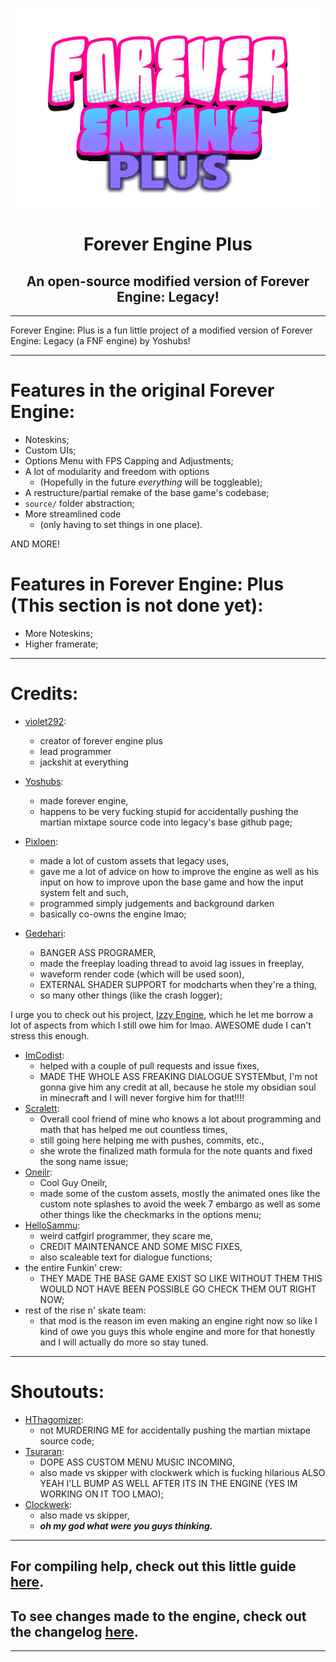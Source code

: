 <p align="center">
  <img src="logo.png" width="750"/></a>
  <h1 align="center">Forever Engine Plus</h1>
  <h2 align="center">An open-source modified version of Forever Engine: Legacy!</h2>
</p>

----------------------------------------------
Forever Engine: Plus is a fun little project of a modified version of Forever Engine: Legacy (a FNF engine) by Yoshubs!

----------------------------------------------
# Features in the original Forever Engine:
* Noteskins;
* Custom UIs;
* Options Menu with FPS Capping and Adjustments;
* A lot of modularity and freedom with options
    * (Hopefully in the future *everything* will be toggleable);
* A restructure/partial remake of the base game's codebase;
* ``source/`` folder abstraction;
* More streamlined code
    * (only having to set things in one place).

AND MORE!

# Features in Forever Engine: Plus (This section is not done yet):
* More Noteskins;
* Higher framerate;

----------------------------------------------
# Credits:
* [violet292](https://github.com/violet292):
    * creator of forever engine plus
    * lead programmer
    * jackshit at everything

* [Yoshubs](https://github.com/Yoshubs):
    * made forever engine,
    * happens to be very fucking stupid for accidentally pushing the martian mixtape source code into legacy's base github page;
* [Pixloen](https://github.com/PixlJacket):
    * made a lot of custom assets that legacy uses,
    * gave me a lot of advice on how to improve the engine as well as his input on how to improve upon the base game and how the input system felt and such,
    * programmed simply judgements and background darken
    * basically co-owns the engine lmao;
* [Gedehari](https://github.com/gedehari):
    * BANGER ASS PROGRAMER,
    * made the freeplay loading thread to avoid lag issues in freeplay,
    * waveform render code (which will be used soon),
    * EXTERNAL SHADER SUPPORT for modcharts when they're a thing,
    * so many other things (like the crash logger);

I urge you to check out his project, [Izzy Engine](https://github.com/gedehari/IzzyEngine), which he let me borrow a lot of aspects from which I still owe him for lmao. AWESOME dude I can't stress this enough.

* [ImCodist](https://github.com/ImCodist):
    * helped with a couple of pull requests and issue fixes,
    * MADE THE WHOLE ASS FREAKING DIALOGUE SYSTEMbut, I'm not gonna give him any credit at all, because he stole my obsidian soul in minecraft and I will never forgive him for that!!!!
* [Scralett](https://github.com/SomeKitten):
    * Overall cool friend of mine who knows a lot about programming and math that has helped me out countless times,
    * still going here helping me with pushes, commits, etc.,
    * she wrote the finalized math formula for the note quants and fixed the song name issue;
* [Oneilr](https://oneilr.newgrounds.com/):
    * Cool Guy Oneilr,
    * made some of the custom assets, mostly the animated ones like the custom note splashes to avoid the week 7 embargo as well as some other things like the checkmarks in the options menu;
* [HelloSammu](https://github.com/hellosammu):
    * weird catfgirl programmer, they scare me,
    * CREDIT MAINTENANCE AND SOME MISC FIXES,
    * also scaleable text for dialogue functions;
* the entire Funkin' crew:
    * THEY MADE THE BASE GAME EXIST SO LIKE WITHOUT THEM THIS WOULD NOT HAVE BEEN POSSIBLE GO CHECK THEM OUT RIGHT NOW;
* rest of the rise n' skate team:
    * that mod is the reason im even making an engine right now so like I kind of owe you guys this whole engine and more for that honestly and I will actually do more so stay tuned.
----------------------------------------------
# Shoutouts:
* [HThagomizer](https://github.com/HThagomizer):
    * not MURDERING ME for accidentally pushing the martian mixtape source code;
* [Tsuraran](https://twitter.com/_Tsuraran):
    * DOPE ASS CUSTOM MENU MUSIC INCOMING,
    * also made vs skipper with clockwerk which is fucking hilarious ALSO YEAH I'LL BUMP AS WELL AFTER ITS IN THE ENGINE (YES IM WORKING ON IT TOO LMAO);
* [Clockwerk](https://twitter.com/ClockwerkSmurf):
    * also made vs skipper,
    *  ***oh my god what were you guys thinking.***

----------------------------------------------
## For compiling help, check out this little guide [here](/docs/COMPILE-HELP.md).
## To see changes made to the engine, check out the changelog [here](/CHANGELOG.md).
----------------------------------------------